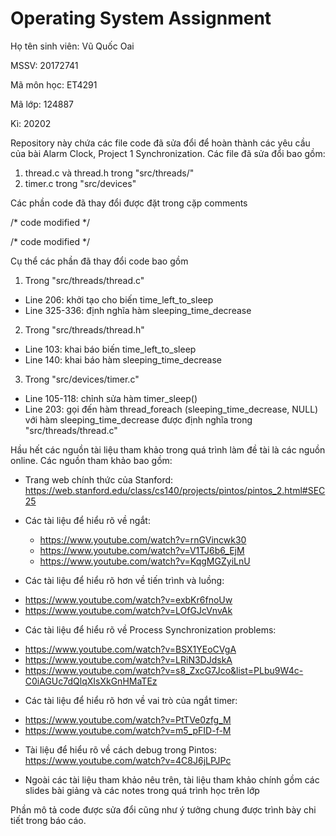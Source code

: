 # Operating System Assignment

Họ tên sinh viên: Vũ Quốc Oai

MSSV: 20172741

Mã môn học: ET4291

Mã lớp: 124887

Kì: 20202


Repository này chứa các file code đã sửa đổi để hoàn thành các yêu cầu của bài Alarm Clock, Project 1 Synchronization. Các file đã sửa đổi bao gồm:
1. thread.c và thread.h trong "src/threads/"
2. timer.c trong "src/devices"

Các phần code đã thay đổi được đặt trong cặp comments

/* code modified */

/* code modified */

Cụ thể các phần đã thay đổi code bao gồm
1. Trong "src/threads/thread.c"
- Line 206: khởi tạo cho biến time_left_to_sleep
- Line 325-336: định nghĩa hàm sleeping_time_decrease

2. Trong "src/threads/thread.h"
- Line 103: khai báo biến time_left_to_sleep
- Line 140: khai báo hàm sleeping_time_decrease

3. Trong "src/devices/timer.c"
- Line 105-118: chỉnh sửa hàm timer_sleep()
- Line 203: gọi đến hàm thread_foreach (sleeping_time_decrease, NULL) với hàm sleeping_time_decrease được định nghĩa trong "src/threads/thread.c"


Hầu hết các nguồn tài liệu tham khảo trong quá trình làm đề tài là các nguồn online. Các nguồn tham khảo bao gồm:
- Trang web chính thức của Stanford: 
  https://web.stanford.edu/class/cs140/projects/pintos/pintos_2.html#SEC25

- Các tài liệu để hiểu rõ về ngắt: 
  + https://www.youtube.com/watch?v=rnGVincwk30
  + https://www.youtube.com/watch?v=V1TJ6b6_EjM
  + https://www.youtube.com/watch?v=KqgMGZyiLnU
                                   
- Các tài liệu để hiểu rõ hơn về tiến trình và luồng: 
+ https://www.youtube.com/watch?v=exbKr6fnoUw
+ https://www.youtube.com/watch?v=LOfGJcVnvAk
                                                      
- Các tài liệu để hiểu rõ về Process Synchronization problems: 
+ https://www.youtube.com/watch?v=BSX1YEoCVgA
+ https://www.youtube.com/watch?v=LRiN3DJdskA
+ https://www.youtube.com/watch?v=s8_ZxcG7Jco&list=PLbu9W4c-C0iAGUc7dQlqXIsXkGnHMaTEz
                                                               
- Các tài liệu để hiểu rõ hơn về vai trò của ngắt timer: 
+ https://www.youtube.com/watch?v=PtTVe0zfg_M
+ https://www.youtube.com/watch?v=m5_pFID-f-M
                                                         
- Tài liệu để hiểu rõ về cách debug trong Pintos: 
  https://www.youtube.com/watch?v=4C8J6jLPJPc

- Ngoài các tài liệu tham khảo nêu trên, tài liệu tham khảo chính gồm các slides bài giảng và các notes trong quá trình học trên lớp
                                                        
Phần mô tả code được sửa đổi cũng như ý tưởng chung được trình bày chi tiết trong báo cáo. 
